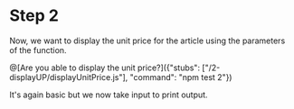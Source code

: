 # Step 2

Now, we want to display the unit price for the article using the parameters of the function.

@[Are you able to display the unit price?]({"stubs": ["/2-displayUP/displayUnitPrice.js"], "command": "npm test 2"})

It's again basic but we now take input to print output.
